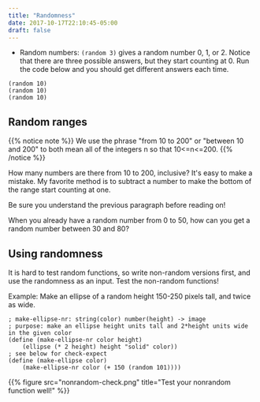 ```yaml
---
title: "Randomness"
date: 2017-10-17T22:10:45-05:00
draft: false
---
```


* Random numbers: `(random 3)` gives a random number 0, 1, or 2. Notice that there are three possible answers, but they start counting at 0. Run the code below and you should get different answers each time.
```racket 
(random 10) 
(random 10) 
(random 10) 
```

## Random ranges

{{% notice note %}}
We use the phrase "from 10 to 200" or "between 10 and 200" to both mean all of the integers n so that 10<=n<=200.
{{% /notice %}}

How many numbers are there from 10 to 200, inclusive? It's easy to make a mistake. My favorite method is to subtract a number to make the bottom of the range start counting at one. 

Be sure you understand the previous paragraph before reading on!

When you already have a random number from 0 to 50, how can you get a random number between 30 and 80?

## Using randomness

It is hard to test random functions, so write non-random versions first, and use the randomness as an input. Test the non-random functions!

Example: Make an ellipse of a random height 150-250 pixels tall, and twice as wide.

```racket
; make-ellipse-nr: string(color) number(height) -> image
; purpose: make an ellipse height units tall and 2*height units wide in the given color
(define (make-ellipse-nr color height)
    (ellipse (* 2 height) height "solid" color))
; see below for check-expect
(define (make-ellipse color)
    (make-ellipse-nr color (+ 150 (random 101))))
```
{{% figure src="nonrandom-check.png" title="Test your nonrandom function well!" %}}
